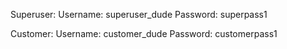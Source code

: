 Superuser:
Username: superuser_dude
Password: superpass1

Customer:
Username: customer_dude
Password: customerpass1
